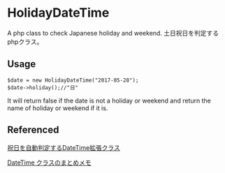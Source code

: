 # HolidayDateTime
A php class to check Japanese holiday and weekend. 土日祝日を判定するphpクラス。

## Usage

```
$date = new HolidayDateTime("2017-05-28");
$date->holiday();//"日"
```

It will return false if the date is not a holiday or weekend and return the name of holiday or weekend if it is.

## Referenced
[祝日を自動判定するDateTime拡張クラス](http://qiita.com/chiyoyo/items/539dc2840a1b70a8e2c3)

[DateTime クラスのまとめメモ](http://qiita.com/re-24/items/c3ed814f2e1ee0f8e811)